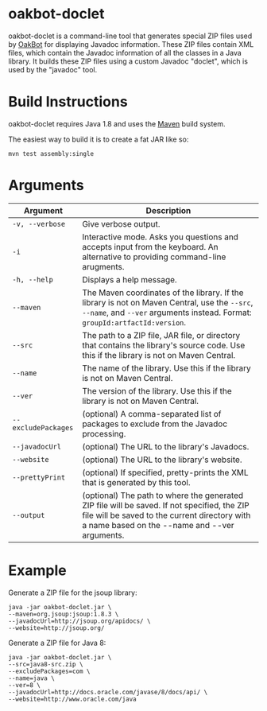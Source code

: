 # oakbot-doclet

oakbot-doclet is a command-line tool that generates special ZIP files used by [OakBot](https://github.com/mangstadt/OakBot) for displaying Javadoc information.  These ZIP files contain XML files, which contain the Javadoc information of all the classes in a Java library.  It builds these ZIP files using a custom Javadoc "doclet", which is used by the "javadoc" tool.

# Build Instructions

oakbot-doclet requires Java 1.8 and uses the [Maven](http://maven.apache.org) build system.

The easiest way to build it is to create a fat JAR like so:

`mvn test assembly:single`

# Arguments

Argument | Description
-------- | -----------
`-v, --verbose` | Give verbose output.
`-i` | Interactive mode.  Asks you questions and accepts input from the keyboard.  An alternative to providing command-line arugments.
`-h, --help` | Displays a help message.
`--maven` | The Maven coordinates of the library.  If the library is not on Maven Central, use the `--src`, `--name`, and `--ver` arguments instead.  Format: `groupId:artfactId:version`.
`--src` | The path to a ZIP file, JAR file, or directory that contains the library's source code. Use this if the library is not on Maven Central.
`--name` | The name of the library. Use this if the library is not on Maven Central.
`--ver` | The version of the library. Use this if the library is not on Maven Central.
`--excludePackages` | (optional) A comma-separated list of packages to exclude from the Javadoc processing.
`--javadocUrl` | (optional) The URL to the library's Javadocs.
`--website` | (optional) The URL to the library's website.
`--prettyPrint` | (optional) If specified, pretty-prints the XML that is generated by this tool.
`--output` | (optional) The path to where the generated ZIP file will be saved. If not specified, the ZIP file will be saved to the current directory with a name based on the --name and --ver arguments.

# Example

Generate a ZIP file for the jsoup library:

    java -jar oakbot-doclet.jar \  
    --maven=org.jsoup:jsoup:1.8.3 \  
    --javadocUrl=http://jsoup.org/apidocs/ \  
    --website=http://jsoup.org/

Generate a ZIP file for Java 8:

    java -jar oakbot-doclet.jar \  
    --src=java8-src.zip \  
    --excludePackages=com \  
    --name=java \  
    --ver=8 \  
    --javadocUrl=http://docs.oracle.com/javase/8/docs/api/ \  
    --website=http://www.oracle.com/java

